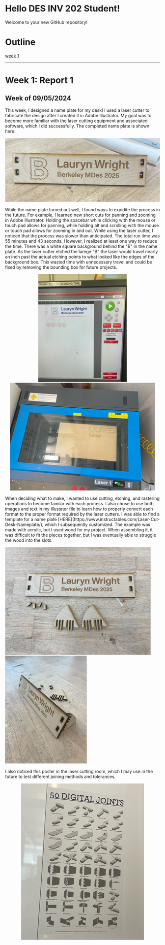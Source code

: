 # Hello DES INV 202 Student!
Welcome to your new GitHub repository! 

# Outline
[week 1](README.md#week-1-report-1)

---
# Week 1: Report 1 #
## Week of 09/05/2024

This week, I designed a name plate for my desk! I used a laser cutter to fabricate the design after I created it in Adobe Illustrator. My goal was to become more familiar with the laser cutting equipment and associated software, which I did successfully. The completed name plate is shown here:
<p align ="center">
<img width="800" alt="Completed Name Plate" src="assets/completed name plate.png">
</p>
While the name plate turned out well, I found ways to expidite the process in the future. For example, I learned new short cuts for panning and zooming in Adobe Illustrator. Holding the spacebar while clicking with the mouse or touch pad allows for panning, while holding alt and scrolling with the mouse or touch pad allows for zooming in and out. While using the laser cutter, I noticed that the process was slower than anticipated. The total run time was 55 minutes and 43 seconds. However, I realized at least one way to reduce the time. There was a white square background behind the "B" in the name plate. As the laser cutter etched the larege "B" the laser would travel nearly an inch past the actual etching points to what looked like the edges of the background box. This wasted time with unnecessary travel and could be fixed by removing the bounding box for future projects. 
<p align ="center">
<img height="350" alt="Completed Name Plate" src="assets/run time image.png">   <img height="350" alt="Completed Name Plate" src="assets/laser cutter image.png">
</p>
When deciding what to make, I wanted to use cutting, etching, and rastering operations to become familar with each process. I also chose to use both images and text in my illustater file to learn how to properly convert each format to the proper format required by the laser cutters. I was able to find a template for a name plate [HERE](https://www.instructables.com/Laser-Cut-Desk-Nameplate/), which I subsequently customized. The example was made with acrylic, but I used wood for my project. When assembling it, it was difficult to fit the pieces together, but I was eventually able to struggle the wood into the slots. 
</p align ="center">
<img height="350" alt="Completed Name Plate" src="assets/name plate parts.png">   <img height="350" alt="Completed Name Plate" src="assets/name plate assembly.png">
</p>
I also noticed this poster in the laser cutting room, which I may use in the future to test different joining methods and tolerances.
<p align ="center">
<img width="400" alt="Completed Name Plate" src="assets/joints photo.png">
</p>
